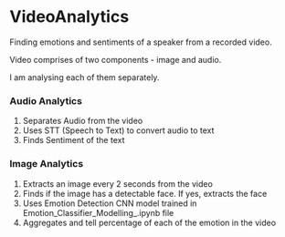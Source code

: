 # VideoAnalytics
Finding emotions and sentiments of a speaker from a recorded video.

Video comprises of two components - image and audio.

I am analysing each of them separately.

### Audio Analytics
1. Separates Audio from the video
2. Uses STT (Speech to Text) to convert audio to text
3. Finds Sentiment of the text

### Image Analytics
1. Extracts an image every 2 seconds from the video
2. Finds if the image has a detectable face. If yes, extracts the face
3. Uses Emotion Detection CNN model trained in Emotion_Classifier_Modelling_.ipynb file
4. Aggregates and tell percentage of each of the emotion in the video


